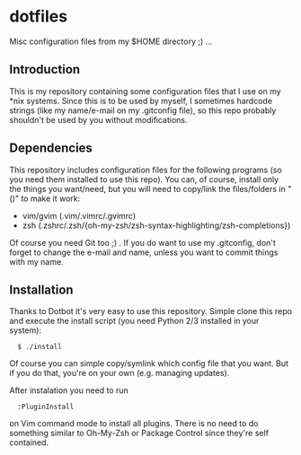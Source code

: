 # dotfiles

Misc configuration files from my $HOME directory ;) ...

## Introduction

This is my repository containing some configuration files that I use on my *nix systems. Since this is to be used by myself, I sometimes hardcode strings (like my name/e-mail on my .gitconfig file), so this repo probably shouldn't be used by you without modifications.

## Dependencies

This repository includes configuration files for the following programs (so you need them installed to use this repo). You can, of course, install only the things you want/need, but you will need to copy/link the files/folders in "()" to make it work:

 * vim/gvim (.vim/.vimrc/.gvimrc)
 * zsh (.zshrc/.zsh/{oh-my-zsh/zsh-syntax-highlighting/zsh-completions})

Of course you need Git too ;) . If you do want to use my .gitconfig, don't forget to change the e-mail and name, unless you want to commit things with my name.

## Installation

Thanks to Dotbot it's very easy to use this repository. Simple clone this repo and execute the install script (you need Python 2/3 installed in your system):

```
  $ ./install
```

Of course you can simple copy/symlink which config file that you want. But if you do that, you're on your own (e.g. managing updates).

After instalation you need to run

```
  :PluginInstall
```

on Vim command mode to install all plugins. There is no need to do something similar to Oh-My-Zsh or Package Control since they're self contained.

